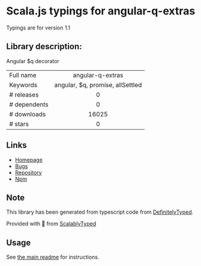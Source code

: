 
# Scala.js typings for angular-q-extras

Typings are for version 1.1

## Library description:
Angular $q decorator

|                    |                 |
| ------------------ | :-------------: |
| Full name          | angular-q-extras |
| Keywords           | angular, $q, promise, allSettled |
| # releases         | 0 |
| # dependents       | 0 |
| # downloads        | 16025 |
| # stars            | 0 |

## Links
- [Homepage](https://github.com/niqdev/angular-q-extras#readme)
- [Bugs](https://github.com/niqdev/angular-q-extras/issues)
- [Repository](https://github.com/niqdev/angular-q-extras)
- [Npm](https://www.npmjs.com/package/angular-q-extras)
    


## Note
This library has been generated from typescript code from [DefinitelyTyped](https://definitelytyped.org).

Provided with :purple_heart: from [ScalablyTyped](https://github.com/oyvindberg/ScalablyTyped)

## Usage
See [the main readme](../../readme.md) for instructions.


